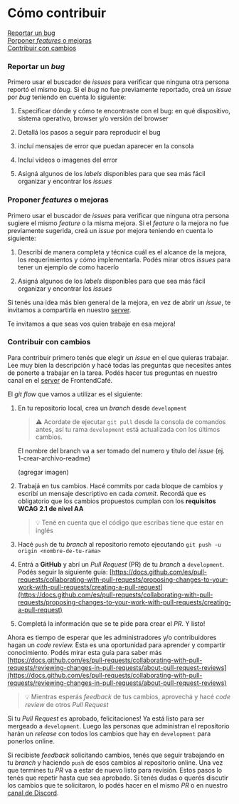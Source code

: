 # Cómo contribuir

[Reportar un bug](#reportar-un-bug)  
[Porponer _features_ o mejoras](#proponer-features-o-mejoras)  
[Contribuir con cambios](#contribuir-con-cambios)

### Reportar un _bug_

Primero usar el buscador de _issues_ para verificar que ninguna otra persona reportó el mismo _bug_. Si el _bug_ no fue previamente reportado, creá un _issue_ por _bug_ teniendo en cuenta lo siguiente:

1. Especificar dónde y cómo te encontraste con el bug: en qué dispositivo, sistema operativo, browser y/o versión del browser

2. Detallá los pasos a seguir para reproducir el bug

3. incluí mensajes de error que puedan aparecer en la consola

4. Incluí videos o imagenes del error

5. Asigná algunos de los _labels_ disponibles para que sea más fácil organizar y encontrar los _issues_

### Proponer _features_ o mejoras

Primero usar el buscador de _issues_ para verificar que ninguna otra persona sugiere el mismo _feature_ o la misma mejora. Si el _feature_ o la mejora no fue previamente sugerida, creá un _issue_ por mejora teniendo en cuenta lo siguiente:

1. Describí de manera completa y técnica cuál es el alcance de la mejora, los requerimientos y cómo implementarla. Podés mirar otros _issues_ para tener un ejemplo de como hacerlo

2. Asigná algunos de los _labels_ disponibles para que sea más fácil organizar y encontrar los _issues_

Si tenés una idea más bien general de la mejora, en vez de abrir un _issue_, te invitamos a compartirla en nuestro [server](https://discord.com/invite/frontendcafe).

Te invitamos a que seas vos quien trabaje en esa mejora!

### Contribuir con cambios

Para contribuir primero tenés que elegir un _issue_ en el que quieras trabajar. Lee muy bien la descripción y hacé todas las preguntas que necesites antes de ponerte a trabajar en la tarea. Podés hacer tus preguntas en nuestro canal en el [server](https://discord.com/invite/frontendcafe) de FrontendCafé.

El _git flow_ que vamos a utilizar es el siguiente:

1. En tu repositorio local, crea un _branch_ desde `development`

   > :warning: Acordate de ejecutar `git pull` desde la consola de comandos antes, así tu rama `development` está actualizada con los últimos cambios.

   El nombre del branch va a ser tomado del numero y titulo del _issue_ (ej. 1-crear-archivo-readme)

   (agregar imagen)

2. Trabajá en tus cambios. Hacé commits por cada bloque de cambios y escribí un mensaje descriptivo en cada _commit_. Recordá que es obligatorio que los cambios propuestos cumplan con los **requisitos WCAG 2.1 de nivel AA**

   > 💡 Tené en cuenta que el código que escribas tiene que estar en inglés

3. Hacé `push` de tu _branch_ al repositorio remoto ejecutando `git push -u origin <nombre-de-tu-rama>`

4. Entrá a **GitHub** y abrí un _Pull Request_ (PR) de tu _branch_ a `development`. Podés seguir la siguiente guía: [https://docs.github.com/es/pull-requests/collaborating-with-pull-requests/proposing-changes-to-your-work-with-pull-requests/creating-a-pull-request](https://docs.github.com/es/pull-requests/collaborating-with-pull-requests/proposing-changes-to-your-work-with-pull-requests/creating-a-pull-request)

5. Completá la información que se te pide para crear el _PR_. Y listo!

Ahora es tiempo de esperar que les administradores y/o contribuidores hagan un _code review._ Esta es una oportunidad para aprender y compartir conocimiento. Podés mirar esta guía para saber más [https://docs.github.com/es/pull-requests/collaborating-with-pull-requests/reviewing-changes-in-pull-requests/about-pull-request-reviews](https://docs.github.com/es/pull-requests/collaborating-with-pull-requests/reviewing-changes-in-pull-requests/about-pull-request-reviews)

> 💡 Mientras esperás _feedback_ de tus cambios, aprovechá y hacé _code review_ de otros _Pull Request_

Si tu _Pull Request_ es aprobado, felicitaciones! Ya está listo para ser mergeado a `development`. Luego las personas que administran el repositorio harán un _release_ con todos los cambios que hay en `development` para ponerlos online.

Si recibiste _feedback_ solicitando cambios, tenés que seguir trabajando en tu _branch_ y haciendo `push` de esos cambios al repositorio online. Una vez que termines tu _PR_ va a estar de nuevo listo para revisión. Estos pasos lo tenés que repetir hasta que sea aprobado. Si tenés dudas o querés discutir los cambios que te solicitaron, lo podés hacer en el mismo _PR_ o en nuestro [canal de Discord](https://discord.com/invite/frontendcafe).
